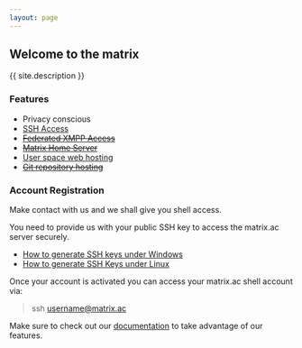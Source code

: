 ```yaml
---
layout: page
---
```

## Welcome to the matrix

{{ site.description }}

### Features
- Privacy conscious
- [SSH Access](https://matrix.ac/docs/ssh-linux/)
- ~~[Federated XMPP Access](https://matrix.ac/docs/xmpp/)~~
- ~~[Matrix Home Server](https://matrix.ac/server/2016/12/12/Matrix-Online.html)~~
- [User space web hosting](https://matrix.ac/docs/web-publishing/)
- ~~[Git repository hosting](https://matrix.ac/docs/git-hosting/)~~

### Account Registration

Make contact with us and we shall give you shell access.  

You need to provide us with your public SSH key to access the matrix.ac server securely.

- [How to generate SSH keys under Windows](https://docs.joyent.com/public-cloud/getting-started/ssh-keys/generating-an-ssh-key-manually/manually-generating-your-ssh-key-in-windows)
- [How to generate SSH Keys under Linux](/docs/ssh-linux)

Once your account is activated you can access your matrix.ac shell account via:

> ssh username@matrix.ac

Make sure to check out our [documentation](docs) to take advantage of our features.